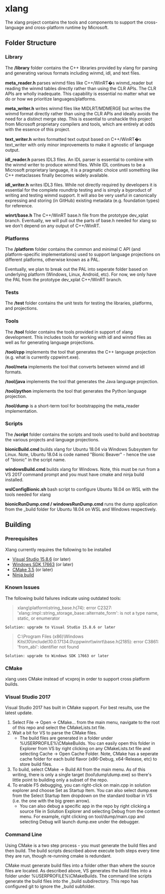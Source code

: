 # xlang

The xlang project contains the tools and components to support the cross-language and cross-platform runtime by Microsoft.

## Folder Structure
### Library

The **/library** folder contains the C++ libraries provided by xlang for parsing and generating various formats including winmd, idl, and text files.

**meta_reader.h** parses winmd files like C++/WinRT�s winmd_reader but reading the winmd tables directly rather than using the CLR APIs. The CLR APIs are wholly inadequate. This capability is essential no matter what we do or how we prioritize languages/platforms.

**meta_writer.h** writes winmd files like MIDLRT/MDMERGE but writes the winmd format directly rather than using the CLR APIs and ideally avoids the need for a distinct merge step. This is essential to unshackle this project from Microsoft proprietary compilers and tools, which are entirely at odds with the essence of this project.

**text_writer.h** writes formatted text output based on C++/WinRT�s text_writer with only minor improvements to make it agnostic of language output.

**idl_reader.h** parses IDL3 files. An IDL parser is essential to combine with the winmd writer to produce winmd files. While IDL continues to be a Microsoft proprietary language, it is a pragmatic choice until something like C++ metaclasses finally becomes widely available. 

**idl_writer.h** writes IDL3 files. While not directly required by developers it is essential for the complete roundtrip testing and is simply a byproduct of writing and testing winmd support. It will also be very useful in canonically expressing and storing (in GitHub) existing metadata (e.g. foundation types) for reference.

**winrt/base.h** The C++/WinRT base.h file from the prototype dev_xplat branch. Eventually, we will pull out the parts of base.h needed for xlang so we don't depend on any output of C++/WinRT.

### Platforms

The **/platform** folder contains the common and minimal C API (and platform-specific implementations) used to support language projections on different platforms, otherwise known as a PAL.

Eventually, we plan to break out the PAL into seperate folder based on underlying platform (Windows, Linux, Android, etc). For now, we only have the PAL from the prototype dev_xplat C++/WinRT branch.

### Tests

The **/test** folder contains the unit tests for testing the libraries, platforms, and projections.

### Tools

The **/tool** folder contains the tools provided in support of xlang development. This includes tools for working with idl and winmd files as well as for generating language projections.

**/tool/cpp** implements the tool that generates the C++ language projection (e.g. what is currently cppwinrt.exe).

**/tool/meta** implements the tool that converts between winmd and idl formats.

**/tool/java** implements the tool that generates the Java language projection.

**/tool/python** implements the tool that generates the Python language projection.

**/tool/dump** is a short-term tool for bootstrapping the meta_reader implementation.

### Scripts

The **/script** folder contains the scripts and tools used to build and bootstrap the various projects and language projections.

**bionicBuild.cmd** builds xlang for Ubuntu 18.04 via Windows Subsystem for Linux. Note, Ubuntu 18.04 is code named "Bionic Beaver" - hence the use of "bionic" in the script name.

**windowsBuild.cmd** builds xlang for Windows. Note, this must be run from a VS 2017 command prompt and you must have cmake and ninja build installed. 

**wslConfigBionic.sh** bash script to configure Ubuntu 18.04 on WSL with the tools needed for xlang

**bionicRunDump.cmd / windowsRunDump.cmd** runs the dump application from the _build folder for Ubuntu 18.04 on WSL and Windows respectively.

## Building

### Prerequisites

Xlang currently requires the following to be installed
* [Visual Studio 15.8.6](https://visualstudio.microsoft.com/downloads/) (or later)
* [Windows SDK 17663](http://go.microsoft.com/fwlink/?LinkID=2023014) (or later)
* [CMake 3.5](http://cmake.org/) (or later) 
* [Ninja build](https://ninja-build.org/)


### Known Issues

The following build failures indicate using outdated tools:

> xlang\platform\string_base.h(74): error C2327: 'xlang::impl::string_storage_base::alternate_form': is not a type name, static, or enumerator

    Solution: upgrade to Visual Studio 15.8.6 or later

> C:\Program Files (x86)\Windows Kits\10\include\10.0.17134.0\cppwinrt\winrt\base.h(2185): error C3861: 'from_abi': identifier not found

    Solution: upgrade to Windows SDK 17663 or later


### CMake

xlang uses CMake instead of vcxproj in order to support cross platform builds. 

### Visual Studio 2017

Visual Studio 2017 has built in CMake support. For best results, use the latest update.

1. Select File -> Open -> CMake... from the main menu, navigate to the root of this repo and select the CMakeLists.txt file.
2. Wait a bit for VS to parse the CMake files. 
    * The build files are generated in a folder under %USERPROFILE%\CMakeBuilds. You can easily open this folder in Explorer from VS by right clicking on any CMakeLists.txt file and selecting Cache -> Open Cache Folder. Note, CMake has a seperate cache folder for each build flavor (x86-Debug, x64-Release, etc) to store build files. 
3. To build, select CMake -> Build All from the main menu. As of this writing, there is only a single target (tool\dump\dump.exe) so there's little point to building only a subset of the repo. 
4. To enable F5 debugging, you can right-click on main.cpp in solution explorer and choose Set as Startup Item. You can also select dump.exe from the Select Startup Item dropdown on the standard toolbar in VS (i.e. the one with the big green arrow). 
    * You can also debug a specific app in the repo by right clicking a source file in Solution Explorer and selecting Debug from the context menu. For example, right clicking on tool/dump/main.cpp and selecting Debug will launch dump.exe under the debugger.

### Command Line

Using CMake is a two step process - you must generate the build files and then build. The build scripts described above execute both steps every time they are run, though re-running cmake is redundant. 

CMake must generate build files into a folder other than where the source files are located. As described above, VS generates the build files into a folder under %USERPROFILE%\CMakeBuilds. The command line scripts generate the build files into the _build subdirectory. This repo has configured git to ignore the _build subfolder.

